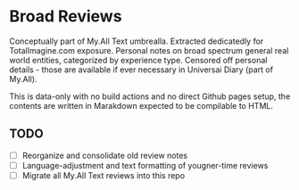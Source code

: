 # Broad Reviews

Conceptually part of My.All Text umbrealla. Extracted dedicatedly for TotalImagine.com exposure. Personal notes on broad spectrum general real world entities, categorized by experience type. Censored off personal details - those are available if ever necessary in Universai Diary (part of My.All).

This is data-only with no build actions and no direct Github pages setup, the contents are written in Marakdown expected to be compilable to HTML.

## TODO

- [ ] Reorganize and consolidate old review notes
- [ ] Language-adjustment and text formatting of yougner-time reviews
- [ ] Migrate all My.All Text reviews into this repo
